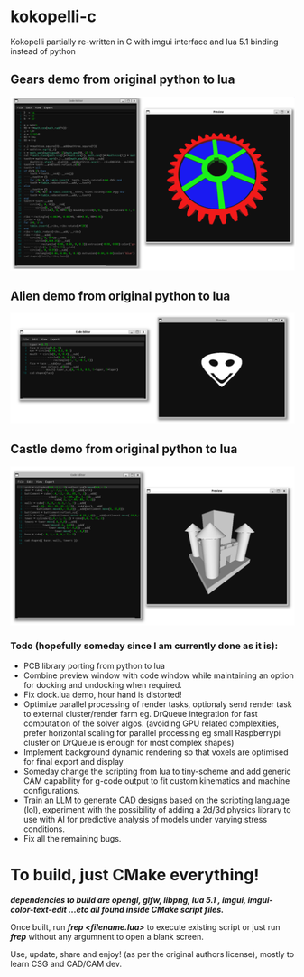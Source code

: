 # kokopelli-c
Kokopelli partially re-written in C with imgui interface and lua 5.1 binding instead of python

## Gears demo from original python to lua

![alt text](https://github.com/samawati/kokopelli-c/blob/main/screenshots/gears-demo.png?raw=true)

## Alien demo from original python to lua

![alt text](https://github.com/samawati/kokopelli-c/blob/main/screenshots/alien-demo.png?raw=true)

## Castle demo from original python to lua

![alt text](https://github.com/samawati/kokopelli-c/blob/main/screenshots/castle-demo.png?raw=true)


### Todo (hopefully someday since I am currently done as it is):

- PCB library porting from python to lua
- Combine preview window with code window while maintaining an option for docking and undocking when required.
- Fix clock.lua demo, hour hand is distorted!
- Optimize parallel processing of render tasks, optionaly send render task to external cluster/render farm eg. DrQueue integration for fast computation of the solver algos. (avoiding GPU related complexities, prefer horizontal scaling for parallel processing eg small Raspberrypi cluster on DrQueue is enough for most complex shapes)
- Implement background dynamic rendering so that voxels are optimised for final export and display
- Someday change the scripting from lua to tiny-scheme and add generic CAM capability for g-code output to fit custom kinematics and machine configurations.
- Train an LLM to generate CAD designs based on the scripting language (lol), experiment with the possibility of adding a 2d/3d physics library to use with AI for predictive analysis of models under varying stress conditions.
- Fix all the remaining bugs.

# To build, just CMake everything!

***dependencies to build are opengl, glfw, libpng, lua 5.1 , imgui, imgui-color-text-edit ...etc all found inside CMake script files.***

Once built, run ***frep <filename.lua>*** to execute existing script or just run ***frep*** without any argumnent to open a blank screen.

Use, update, share and enjoy! (as per the original authors license), mostly to learn CSG and CAD/CAM dev.
